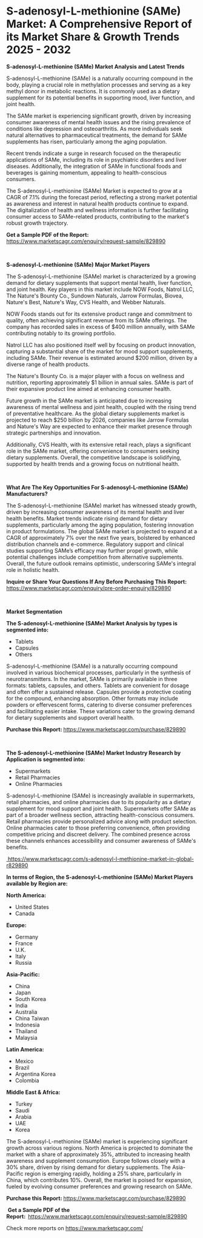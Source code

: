 <p><h1>S-adenosyl-L-methionine (SAMe) Market: A Comprehensive Report of its Market Share & Growth Trends 2025 - 2032</h1></p><p><strong>S-adenosyl-L-methionine (SAMe) Market Analysis and Latest Trends</strong></p>
<p><p>S-adenosyl-L-methionine (SAMe) is a naturally occurring compound in the body, playing a crucial role in methylation processes and serving as a key methyl donor in metabolic reactions. It is commonly used as a dietary supplement for its potential benefits in supporting mood, liver function, and joint health.</p><p>The SAMe market is experiencing significant growth, driven by increasing consumer awareness of mental health issues and the rising prevalence of conditions like depression and osteoarthritis. As more individuals seek natural alternatives to pharmaceutical treatments, the demand for SAMe supplements has risen, particularly among the aging population.</p><p>Recent trends indicate a surge in research focused on the therapeutic applications of SAMe, including its role in psychiatric disorders and liver diseases. Additionally, the integration of SAMe in functional foods and beverages is gaining momentum, appealing to health-conscious consumers. </p><p>The S-adenosyl-L-methionine (SAMe) Market is expected to grow at a CAGR of 7.1% during the forecast period, reflecting a strong market potential as awareness and interest in natural health products continue to expand. The digitalization of health and wellness information is further facilitating consumer access to SAMe-related products, contributing to the market's robust growth trajectory.</p></p>
<p><strong>Get a Sample PDF of the Report:&nbsp;</strong> <a href="https://www.marketscagr.com/enquiry/request-sample/829890?utm_campaign=2485&utm_medium=2&utm_source=Github&utm_content=ia&utm_term=25032025&utm_id=s-adenosyl-l-methionine-same">https://www.marketscagr.com/enquiry/request-sample/829890</a></p>
<p>&nbsp;</p>
<p><strong>S-adenosyl-L-methionine (SAMe) Major Market Players</strong></p>
<p><p>The S-adenosyl-L-methionine (SAMe) market is characterized by a growing demand for dietary supplements that support mental health, liver function, and joint health. Key players in this market include NOW Foods, Natrol LLC, The Nature's Bounty Co., Sundown Naturals, Jarrow Formulas, Biovea, Nature's Best, Nature's Way, CVS Health, and Webber Naturals.</p><p>NOW Foods stands out for its extensive product range and commitment to quality, often achieving significant revenue from its SAMe offerings. The company has recorded sales in excess of $400 million annually, with SAMe contributing notably to its growing portfolio. </p><p>Natrol LLC has also positioned itself well by focusing on product innovation, capturing a substantial share of the market for mood support supplements, including SAMe. Their revenue is estimated around $200 million, driven by a diverse range of health products.</p><p>The Nature's Bounty Co. is a major player with a focus on wellness and nutrition, reporting approximately $1 billion in annual sales. SAMe is part of their expansive product line aimed at enhancing consumer health.</p><p>Future growth in the SAMe market is anticipated due to increasing awareness of mental wellness and joint health, coupled with the rising trend of preventative healthcare. As the global dietary supplements market is projected to reach $250 billion by 2026, companies like Jarrow Formulas and Nature's Way are expected to enhance their market presence through strategic partnerships and innovation.</p><p>Additionally, CVS Health, with its extensive retail reach, plays a significant role in the SAMe market, offering convenience to consumers seeking dietary supplements. Overall, the competitive landscape is solidifying, supported by health trends and a growing focus on nutritional health.</p></p>
<p>&nbsp;</p>
<p><strong>What Are The Key Opportunities For S-adenosyl-L-methionine (SAMe) Manufacturers?</strong></p>
<p><p>The S-adenosyl-L-methionine (SAMe) market has witnessed steady growth, driven by increasing consumer awareness of its mental health and liver health benefits. Market trends indicate rising demand for dietary supplements, particularly among the aging population, fostering innovation in product formulations. The global SAMe market is projected to expand at a CAGR of approximately 7% over the next five years, bolstered by enhanced distribution channels and e-commerce. Regulatory support and clinical studies supporting SAMe’s efficacy may further propel growth, while potential challenges include competition from alternative supplements. Overall, the future outlook remains optimistic, underscoring SAMe's integral role in holistic health.</p></p>
<p><strong>Inquire or Share Your Questions If Any Before Purchasing This Report:</strong> <a href="https://www.marketscagr.com/enquiry/pre-order-enquiry/829890?utm_campaign=2485&utm_medium=2&utm_source=Github&utm_content=ia&utm_term=25032025&utm_id=s-adenosyl-l-methionine-same">https://www.marketscagr.com/enquiry/pre-order-enquiry/829890</a></p>
<p>&nbsp;</p>
<p><strong>Market Segmentation</strong></p>
<p><strong>The S-adenosyl-L-methionine (SAMe) Market Analysis by types is segmented into:</strong></p>
<p><ul><li>Tablets</li><li>Capsules</li><li>Others</li></ul></p>
<p><p>S-adenosyl-L-methionine (SAMe) is a naturally occurring compound involved in various biochemical processes, particularly in the synthesis of neurotransmitters. In the market, SAMe is primarily available in three formats: tablets, capsules, and others. Tablets are convenient for dosage and often offer a sustained release. Capsules provide a protective coating for the compound, enhancing absorption. Other formats may include powders or effervescent forms, catering to diverse consumer preferences and facilitating easier intake. These variations cater to the growing demand for dietary supplements and support overall health.</p></p>
<p><strong>Purchase this Report:&nbsp;</strong><a href="https://www.marketscagr.com/purchase/829890?utm_campaign=2485&utm_medium=2&utm_source=Github&utm_content=ia&utm_term=25032025&utm_id=s-adenosyl-l-methionine-same">https://www.marketscagr.com/purchase/829890</a></p>
<p>&nbsp;</p>
<p><strong>The S-adenosyl-L-methionine (SAMe) Market Industry Research by Application is segmented into:</strong></p>
<p><ul><li>Supermarkets</li><li>Retail Pharmacies</li><li>Online Pharmacies</li></ul></p>
<p><p>S-adenosyl-L-methionine (SAMe) is increasingly available in supermarkets, retail pharmacies, and online pharmacies due to its popularity as a dietary supplement for mood support and joint health. Supermarkets offer SAMe as part of a broader wellness section, attracting health-conscious consumers. Retail pharmacies provide personalized advice along with product selection. Online pharmacies cater to those preferring convenience, often providing competitive pricing and discreet delivery. The combined presence across these channels enhances accessibility and consumer awareness of SAMe's benefits.</p></p>
<p><a href="https://www.marketscagr.com/s-adenosyl-l-methionine-market-in-global-r829890?utm_campaign=2485&utm_medium=2&utm_source=Github&utm_content=ia&utm_term=25032025&utm_id=s-adenosyl-l-methionine-same">&nbsp;https://www.marketscagr.com/s-adenosyl-l-methionine-market-in-global-r829890</a></p>
<p><strong>In terms of Region, the S-adenosyl-L-methionine (SAMe) Market Players available by Region are:</strong></p>
<p>
    <p> <strong> North America: </strong>
        <ul>
            <li>United States</li>
            <li>Canada</li>
        </ul>
        </p> 
    <p> <strong> Europe: </strong>
        <ul>
            <li>Germany</li>
            <li>France</li>
            <li>U.K.</li>
            <li>Italy</li>
            <li>Russia</li>
        </ul>
        </p> 
    <p> <strong> Asia-Pacific: </strong>
        <ul>
            <li>China</li>
            <li>Japan</li>
            <li>South Korea</li>
            <li>India</li>
            <li>Australia</li>
            <li>China Taiwan</li>
            <li>Indonesia</li>
            <li>Thailand</li>
            <li>Malaysia</li>
        </ul>
        </p> 
    <p> <strong> Latin America: </strong>
        <ul>
            <li>Mexico</li>
            <li>Brazil</li>
            <li>Argentina Korea</li>
            <li>Colombia</li>
        </ul>
        </p> 
    <p> <strong> Middle East & Africa: </strong>
        <ul>
            <li>Turkey</li>
            <li>Saudi</li>
            <li>Arabia</li>
            <li>UAE</li>
            <li>Korea</li>
        </ul>
    </p>
    </p>
<p><p>The S-adenosyl-L-methionine (SAMe) market is experiencing significant growth across various regions. North America is projected to dominate the market with a share of approximately 35%, attributed to increasing health awareness and supplement consumption. Europe follows closely with a 30% share, driven by rising demand for dietary supplements. The Asia-Pacific region is emerging rapidly, holding a 25% share, particularly in China, which contributes 10%. Overall, the market is poised for expansion, fueled by evolving consumer preferences and growing research on SAMe.</p></p>
<p><strong>Purchase this Report: </strong><a href="https://www.marketscagr.com/purchase/829890?utm_campaign=2485&utm_medium=2&utm_source=Github&utm_content=ia&utm_term=25032025&utm_id=s-adenosyl-l-methionine-same">https://www.marketscagr.com/purchase/829890</a></p>
<p>&nbsp;<strong>Get a Sample PDF of the Report:&nbsp;&nbsp;</strong><a href="https://www.marketscagr.com/enquiry/request-sample/829890?utm_campaign=2485&utm_medium=2&utm_source=Github&utm_content=ia&utm_term=25032025&utm_id=s-adenosyl-l-methionine-same">https://www.marketscagr.com/enquiry/request-sample/829890</a></p>
<p><strong></strong></p>
<p>Check more reports on <a href="https://www.marketscagr.com/?utm_campaign=2485&utm_medium=2&utm_source=Github&utm_content=ia&utm_term=25032025&utm_id=s-adenosyl-l-methionine-same">https://www.marketscagr.com/</a></p>